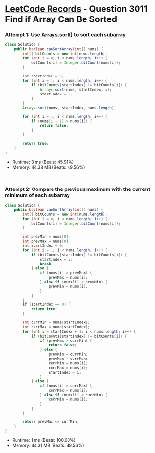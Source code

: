 # [LeetCode Records](../../README.md) - Question 3011 Find if Array Can Be Sorted

### Attempt 1: Use Arrays.sort() to sort each subarray
```java
class Solution {
    public boolean canSortArray(int[] nums) {
        int[] bitCounts = new int[nums.length];
        for (int i = 0; i < nums.length; i++) {
            bitCounts[i] = Integer.bitCount(nums[i]);
        }

        int startIndex = 0;
        for (int i = 1; i < nums.length; i++) {
            if (bitCounts[startIndex] != bitCounts[i]) {
                Arrays.sort(nums, startIndex, i);
                startIndex = i;
            }
        }
        Arrays.sort(nums, startIndex, nums.length);

        for (int i = 1; i < nums.length; i++) {
            if (nums[i - 1] > nums[i]) {
                return false;
            }
        }

        return true;
    }
}
```
- Runtime: 3 ms (Beats: 45.91%)
- Memory: 44.38 MB (Beats: 49.56%)

<br>

### Attempt 2: Compare the previous maximum with the current minimum of each subarray
```java
class Solution {
    public boolean canSortArray(int[] nums) {
        int[] bitCounts = new int[nums.length];
        for (int i = 0; i < nums.length; i++) {
            bitCounts[i] = Integer.bitCount(nums[i]);
        }

        int prevMin = nums[0];
        int prevMax = nums[0];
        int startIndex = 0;
        for (int i = 1; i < nums.length; i++) {
            if (bitCounts[startIndex] != bitCounts[i]) {
                startIndex = i;
                break;
            } else {
                if (nums[i] > prevMax) {
                    prevMax = nums[i];
                } else if (nums[i] < prevMin) {
                    prevMin = nums[i];
                }
            }
        }
        if (startIndex == 0) {
            return true;
        }

        int currMin = nums[startIndex];
        int currMax = nums[startIndex];
        for (int i = startIndex + 1; i < nums.length; i++) {
            if (bitCounts[startIndex] != bitCounts[i]) {
                if (prevMax > currMin) {
                    return false;
                } else {
                    prevMin = currMin;
                    prevMax = currMax;
                    currMin = nums[i];
                    currMax = nums[i];
                    startIndex = i;
                }
            } else {
                if (nums[i] > currMax) {
                    currMax = nums[i];
                } else if (nums[i] < currMin) {
                    currMin = nums[i];
                }
            }
        }

        return prevMax <= currMin;
    }
}
```
- Runtime: 1 ms (Beats: 100.00%)
- Memory: 44.31 MB (Beats: 49.56%)

<br>
